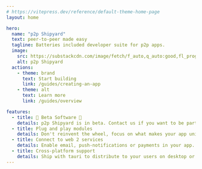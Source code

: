 ```yaml
---
# https://vitepress.dev/reference/default-theme-home-page
layout: home

hero:
  name: "p2p Shipyard"
  text: peer-to-peer made easy
  tagline: Batteries included developer suite for p2p apps.
  image:
    src: https://substackcdn.com/image/fetch/f_auto,q_auto:good,fl_progressive:steep/https%3A%2F%2Fsubstack-post-media.s3.amazonaws.com%2Fpublic%2Fimages%2Ff39196ef-fdf7-470a-8092-b0dc07d210d6_1600x914.jpeg
    alt: p2p Shipyard
  actions:
    - theme: brand
      text: Start building
      link: /guides/creating-an-app
    - theme: alt
      text: Learn more
      link: /guides/overview

features:
  - title: 🚧 Beta Software 🚧
    details: p2p Shipyard is in beta. Contact us if you want to be part of our beta program!
  - title: Plug and play modules
    details: Don't reinvent the wheel, focus on what makes your app unique.
  - title: Connect to web 2 services
    details: Enable email, push-notifications or payments in your app.
  - title: Cross-platform support
    details: Ship with tauri to distribute to your users on desktop or mobile.
---
```


